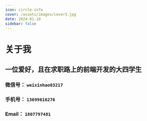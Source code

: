 ```yaml
---
icon: circle-info
cover: /assets/images/cover3.jpg
date: 2024-01-10
sidebar: false
---
```


# 关于我

## 一位爱好，且在求职路上的前端开发的大四学生

### 微信号： `weixinhao03217`
### 手机号： `13699616276`
### Email： `1807797481`



